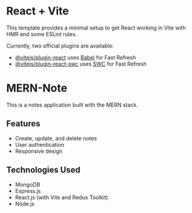 # React + Vite

This template provides a minimal setup to get React working in Vite with HMR and some ESLint rules.

Currently, two official plugins are available:

- [@vitejs/plugin-react](https://github.com/vitejs/vite-plugin-react/blob/main/packages/plugin-react/README.md) uses [Babel](https://babeljs.io/) for Fast Refresh
- [@vitejs/plugin-react-swc](https://github.com/vitejs/vite-plugin-react-swc) uses [SWC](https://swc.rs/) for Fast Refresh

# MERN-Note

This is a notes application built with the MERN stack.

## Features
- Create, update, and delete notes
- User authentication
- Responsive design

## Technologies Used
- MongoDB
- Express.js
- React.js (with Vite and Redux Toolkit)
- Node.js
